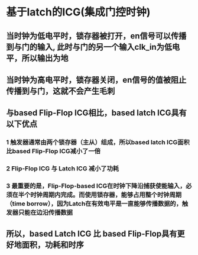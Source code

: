 # 基于latch的ICG(集成门控时钟)
## 当时钟为低电平时，锁存器被打开，en信号可以传播到与门的输入, 此时与门的另一个输入clk_in为低电平，所以输出为地
## 当时钟为高电平时，锁存器关闭，en信号的值被阻止传播到与门，这就不会产生毛刺

## 与based Flip-Flop ICG相比，based latch ICG具有以下优点
### 1 触发器通常由两个锁存器（主从）组成，所以based latch ICG面积比based Flip-Flop ICG减小了一倍
### 2 Flip-Flop ICG 与 Latch ICG 减小了功耗
### 3 最重要的是，Flip-Flop-based ICG在时钟下降沿捕获使能输入，必须在半个时钟周期内完成。而使用锁存器，能够占用整个时钟周期（time borrow），因为Latch在有效电平是一直能够传播数据的，触发器只能在边沿传播数据

## 所以，based Latch ICG 比 based Flip-Flop具有更好地面积，功耗和时序